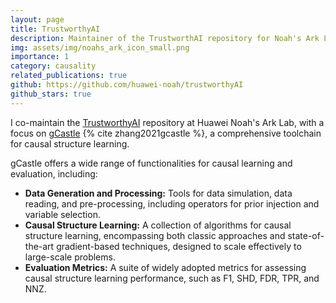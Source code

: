 ```yaml
---
layout: page
title: TrustworthyAI
description: Maintainer of the TrustworthAI repository for Noah's Ark Lab
img: assets/img/noahs_ark_icon_small.png
importance: 1
category: causality
related_publications: true
github: https://github.com/huawei-noah/trustworthyAI
github_stars: true
---
```


I co-maintain the [TrustworthyAI](https://github.com/huawei-noah/trustworthyAI) repository at Huawei Noah's Ark Lab, with a focus on [gCastle](https://github.com/huawei-noah/trustworthyAI/tree/master/gcastle) {% cite zhang2021gcastle %}, a comprehensive toolchain for causal structure learning.

gCastle offers a wide range of functionalities for causal learning and evaluation, including:

- **Data Generation and Processing:** Tools for data simulation, data reading, and pre-processing, including operators for prior injection and variable selection.
- **Causal Structure Learning:** A collection of algorithms for causal structure learning, encompassing both classic approaches and state-of-the-art gradient-based techniques, designed to scale effectively to large-scale problems.
- **Evaluation Metrics:** A suite of widely adopted metrics for assessing causal structure learning performance, such as F1, SHD, FDR, TPR, and NNZ.
